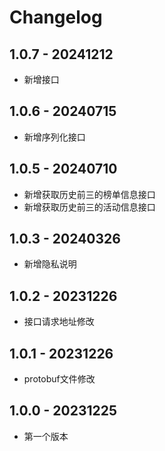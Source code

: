 # Changelog

## 1.0.7 - 20241212

* 新增接口

## 1.0.6 - 20240715

* 新增序列化接口

## 1.0.5 - 20240710

* 新增获取历史前三的榜单信息接口
* 新增获取历史前三的活动信息接口

## 1.0.3 - 20240326

* 新增隐私说明

## 1.0.2 - 20231226

* 接口请求地址修改

## 1.0.1 - 20231226

* protobuf文件修改

## 1.0.0 - 20231225

* 第一个版本
